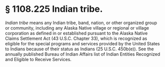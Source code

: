 # § 1108.225   Indian tribe.

*Indian tribe* means any Indian tribe, band, nation, or other organized group or community, including any Alaska Native village or regional or village corporation as defined in or established pursuant to the Alaska Native Claims Settlement Act (43 U.S.C. Chapter 33), which is recognized as eligible for the special programs and services provided by the United States to Indians because of their status as Indians (25 U.S.C. 450b(e)). See the annually published Bureau of Indian Affairs list of Indian Entities Recognized and Eligible to Receive Services.




